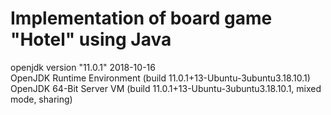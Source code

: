 # Implementation of board game "Hotel" using Java
openjdk version "11.0.1" 2018-10-16   
OpenJDK Runtime Environment (build 11.0.1+13-Ubuntu-3ubuntu3.18.10.1)   
OpenJDK 64-Bit Server VM (build 11.0.1+13-Ubuntu-3ubuntu3.18.10.1, mixed mode, sharing)   




















































